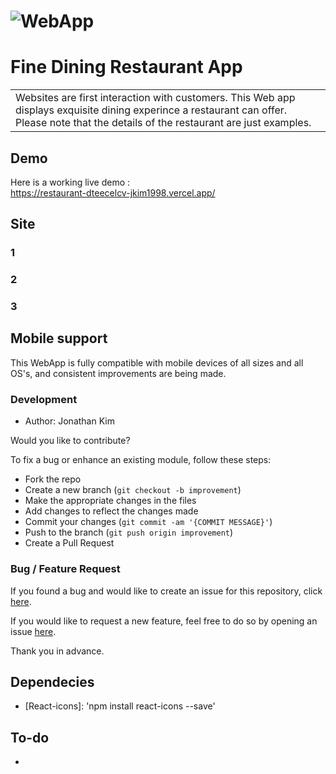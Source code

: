 # ![WebApp](https://iharsh234.github.io/WebApp/images/demo/demo_landing.JPG)
# Fine Dining Restaurant App
<table>
<tr>
<td>
  Websites are first interaction with customers. This Web app displays exquisite dining experince a restaurant can offer.
  Please note that the details of the restaurant are just examples.
</td>
</tr>
</table>


## Demo
Here is a working live demo :  
https://restaurant-dteecelcv-jkim1998.vercel.app/


## Site

### 1

### 2

### 3


## Mobile support
This WebApp is fully compatible with mobile devices of all sizes and all OS's, and consistent improvements are being made.


### Development
- Author: Jonathan Kim

Would you like to contribute?

To fix a bug or enhance an existing module, follow these steps:

- Fork the repo
- Create a new branch (`git checkout -b improvement`)
- Make the appropriate changes in the files
- Add changes to reflect the changes made
- Commit your changes (`git commit -am '{COMMIT MESSAGE}'`)
- Push to the branch (`git push origin improvement`)
- Create a Pull Request 

### Bug / Feature Request

If you found a bug and would like to create an issue for this repository, click [here](https://github.com/jkim1998/Restaurant/issues/new).

If you would like to request a new feature, feel free to do so by opening an issue [here](https://github.com/jkim1998/Restaurant/issues/new).

Thank you in advance.

## Dependecies 

- [React-icons]: 'npm install react-icons --save'


## To-do
- 